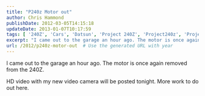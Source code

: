 ```yaml
---
title: "P240z Motor out"
author: Chris Hammond
publishDate: 2012-03-05T14:15:18
updateDate: 2013-01-07T10:17:59
tags: [ '240Z', 'Cars', 'Datsun', 'Project 240Z', 'Project240z', 'Project240Zcom', 'Video', 'Videos' ]
excerpt: "I came out to the garage an hour ago. The motor is once again removed from the 240Z. HD video with my new video camera will be posted tonight. More work to do out..."
url: /2012/p240z-motor-out  # Use the generated URL with year
---
```

<p>I came out to the garage an hour ago. The motor is once again removed from the 240Z.</p> <p>HD video with my new video camera will be posted tonight. More work to do out here.</p> <p>&nbsp;</p>
